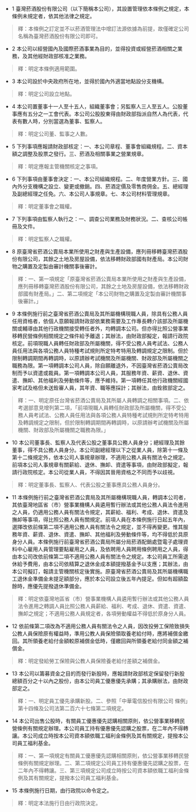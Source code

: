 * 1 臺灣菸酒股份有限公司（以下簡稱本公司），其設置管理依本條例之規定，本條例未規定者，依其他法律之規定。

> 釋：本條例之訂定並不以菸酒管理法中增訂法源依據為前提，故僅確定公司名稱為臺灣菸酒股份有限公司即可。

* 2 本公司以經營國內及國際菸酒事業為目的，並得投資或經營菸酒相關之業務，及其他經財政部核准之業務。

> 釋：明定本條例適用範圍。

* 3 本公司設於中央政府所在地，並得於國內外適當地點設分支機構。

> 釋：明定公司設立地點。

* 4 本公司置董事十一人至十五人，組織董事會；另監察人三人至五人。公股董事應有五分之一工會代表。本公司公股股東得由財政部指派自然人為代表，代表有數人時，分別當選為董事、監察人。

> 釋：明定公司董、監事之人數。

* 5 下列事項應報請財政部核定：一、本公司章程、董事會組織規程。二、資本額之調整及股票之發行。三、菸酒及相關事業之營業規章。

> 釋：明定應報主管機關核定之事項。

* 6 下列事項由董事會決定：一、本公司組織規程。二、年度營業方針。三、國內外分支機構之設立、變更或撤銷。四、菸酒定價及零售商佣金。五、總經理及副總經理之任免。六、本公司人事規章。七、本公司材料管理規章。

> 釋：明定董事會之職權。

* 7 下列事項由監察人執行之：一、調查公司業務及財務狀況。二、查核公司帳冊及文件。

> 釋：明定監察人之職權。

* 8 原臺灣省菸酒公賣局本業所使用之財產與生產設備，應列冊移轉臺灣菸酒股份有限公司，其餘之土地及房屋設備，依法移轉財政部國有財產局。本公司財物之購置及定製由審計機關事後審計。

> 釋：一、第一項規定「原臺灣省菸酒公賣局本業所使用之財產與生產設備，應列冊移轉臺灣菸酒股份有限公司，其餘之土地及房屋設備，依法移轉財政部國有財產局。」二、第二項規定「本公司財物之購置及定製由審計機關事後審計。」

* 9 本條例施行前之臺灣省菸酒公賣局及其所屬機構現職人員，除具有公務人員任用資格者，依個人意願報請財政部依業務需要及工作專長轉介該部及所屬機關或輔導由其他行政機關接受轉任者外，均轉調本公司。但亦得比照公營事業移轉民營條例相關規定之條件給予離退；其辦法，由財政部擬定，報請行政院核定。前項現職人員轉任財政部及所屬機關，得不受公務人員考試法、公務人員任用法與各項公務人員特種考試規則所定特考特用及轉調規定之限制。但於限制轉調期間再轉調時，以原請辦考試機關及所屬機關、財政部及所屬機關之職務為限。第一項轉調本公司人員，除自願離退外，不因臺灣省菸酒公賣局改制而予以資遣或裁員。第一項轉調本公司人員，其服務年資、薪資、退休、資遣、撫卹、其他福利及勞動條件等，應予維持。第一項轉任其他行政機關經國家考試及格但未送銓審人員，其年資、職等應採計；其辦法，由銓敘部定之。

> 釋：一、明定原任台灣省菸酒公賣局及其所屬人員轉調之相關事項。二、依考選部意見增列第二項，「前項現職人員轉任財政部及所屬機關，得不受公務人員考試法、公務人員任用法與各項公務人員特種考試規則所定特考特用及轉調規定之限制，但於限制轉調期間再轉調時，以原請辦考試機關及所屬機關、財政部及所屬機關之職務為限。」

* 10 本公司董事長、監察人及代表公股之董事具公務人員身分；總經理及其餘董事，得不具公務人員身分。本公司副總經理以下之從業人員，除第十一條及第十二條規定外，依本公司人事規章辦理，不適用公務人員有關法令之規定。前項本公司人事規章有關薪給、退休、撫卹、資遣等事項，由財政部擬定，報請行政院核定。本公司從業人員，不得因其晉用資格之不同而予以歧視。

> 釋：明定董事長、監察人、代表公股之董事應具公務人員身分。

* 11 本條例施行前之臺灣省菸酒公賣局及其所屬機構現職人員，轉調本公司者，其依臺灣地區省（市）營事業機構人員遴用暫行辦法或其他公務人員法令進用之人員，仍適用公務人員有關法令規定，其薪給、福利、考成、退休、資遣及撫卹等事項，得比照公務人員有關規定。前項人員在本條例施行日起五年內，選擇改依前條第二項不適用公務人員有關法令之規定，並不得再變更。惟其服務年資、薪資、退休、資遣、撫卹、其他福利及勞動條件等，均不得低於具原身分人員。本條例施行前臺灣省菸酒公賣局所屬分局菸酒配銷處暨電子處理資料中心雇用人員管理要點雇用之人員，及依聘用人員聘用條例聘用之人員，得由本公司改依前條第二項不適用公務人員有關法令之規定。本公司員工所需退休給予費用，由本公司依精算之退休金成本額提撥基金予以支應；其辦法，由本公司擬訂，報請主管機關核定後實施。原臺灣省菸酒公賣局及其所屬機構職工退休金準備金未提足額部分，應於本公司設立後五年內提足。但如有超額盈餘時，應優先提撥退休準備金。

> 釋：明定依臺灣地區省（市）營事業機構人員遴用暫行辦法或其他公務人員法令進用之轉調人員比照公務人員薪給、福利、考成、退休、資遣、資遣、撫卹之規定；不適用公務人員規定者，各項勞動權益不得低於原身分人員。

* 12 依前條第二項改為不適用公務人員有關法令之人員，因改投勞工保險致損失公教人員保險原有權益時，準用公教人員保險領取養老給付時，應將補償金繳回。其所領養老給付金額較原補償金低時，僅繳回與所領養老給付同金額之補償金。

> 釋：明定發給勞工保險與公教人員保險養老給付差額之補償金。

* 13 本公司以籌募資金之目的而發行新股時，應報請財政部核定保留發行新股總額百分之十以內之股份，由本公司員工優惠優先承購；其承購辦法，由財政部定之。

> 釋：一、明定員工優先承購新股。二、參照「中華電信股份有限公司 條例」第十四條及公司法第二百六十七條第二項規定。

* 14 本公司出售公股時，有關員工優惠優先認購相關原則，依公營事業移轉民營條例有關規定辦理。本公司員工持有優惠優先認購之股票，在二年內不得轉讓。本公司成立時按本公司資本額依職工福利金條例及其有關規定，提撥本公司員工福利基金。

> 釋：一、第一項規定有關員工優惠優先認購相關原則，依公營事業移轉民營條例有關規定辦理。二、第二項規定公司員工持有優惠優先認購之股票，在二年內不得轉讓。三、第三項規定公司成立時按公司資本額依職工福利金條例及其有關規定，提撥本公司員工福利基金。

* 15 本條例施行日期，由行政院以命令定之。

> 釋：明定本法施行日由行政院決定。

